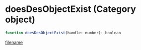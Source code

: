 # doesDesObjectExist (Category object)

```js
function doesDesObjectExist(handle: number): boolean
```

[filename](doesDesObjectExist_m.md ':include')